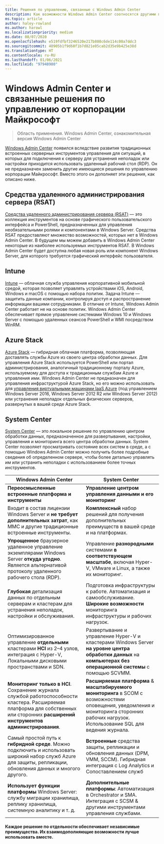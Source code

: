 ```yaml
---
title: Решения по управлению, связанные с Windows Admin Center
description: Как возможности Windows Admin Center соотносятся другими продуктами и решениями для мониторинга и управления корпорации Майкрософт (Project Honolulu), а также дополняют их.
ms.topic: article
author: haley-rowland
ms.author: harowl
ms.localizationpriority: medium
ms.date: 08/07/2020
ms.openlocfilehash: e519fdfbf3246520e217b808c6de114c00a7ddc3
ms.sourcegitcommit: 40905b1f9d68f1b7d821e05cab2d35e9b425e38d
ms.translationtype: HT
ms.contentlocale: ru-RU
ms.lasthandoff: 01/06/2021
ms.locfileid: "97948980"
---
```

# <a name="windows-admin-center-and-related-management-solutions-from-microsoft"></a>Windows Admin Center и связанные решения по управлению от корпорации Майкрософт

>Область применения. Windows Admin Center, ознакомительная версия Windows Admin Center

[Windows Admin Center](../overview.md) появился вследствие развития традиционных встроенных серверных инструментов управления для ситуаций, в которых для подключения к серверу для устранения неполадок или настройки приходится использовать удаленный рабочий стол (RDP). Он не предназначен заменить другие имеющиеся решения по управлению корпорации Майкрософт. Вместо этого он дополняет эти решения, как описано ниже.

## <a name="remote-server-administration-tools-rsat"></a>Средства удаленного администрирования сервера (RSAT)

[Средства удаленного администрирования сервера (RSAT)](../../../remote/remote-server-administration-tools.md) — это коллекция инструментов на основе графического пользовательского интерфейса и PowerShell, предназначенных для управления необязательными ролями и компонентами в Windows Server. Средства RSAT предоставляют множество возможностей, которых нет в Windows Admin Center. В будущем мы можем добавить в Windows Admin Center некоторые из наиболее используемых инструментов RSAT. В Windows Admin Center будет доступна любая новая роль или компонент Windows Server, для которого требуется графический интерфейс пользователя.

## <a name="intune"></a>Intune

[Intune](https://www.microsoft.com/cloud-platform/microsoft-intune) — облачная служба управления корпоративной мобильной средой, которая позволяет управлять устройствами iOS, Android, Windows и macOS с помощью набора политик. Задача Intune — защитить данные компании, контролируя доступ и распространение информации вашими сотрудниками. В отличие от Intune, Windows Admin Center работает не на основе политик. Windows Admin Center обеспечивает прямое управление системами Windows 10 и Windows Server с помощью удаленных сеансов PowerShell и WMI посредством WinRM.

## <a name="azure-stack"></a>Azure Stack

[Azure Stack](https://azure.microsoft.com/overview/azure-stack/) — гибридная облачная платформа, позволяющая доставлять службы Azure из своего центра обработки данных. Для управления Azure Stack используется PowerShell или портал администрирования, аналогичный традиционному порталу Azure, используемому для доступа к традиционным службам Azure и управления ими. Windows Admin Center не предназначен для управления инфраструктурой Azure Stack, но его можно использовать для [управления виртуальными машинами IaaS Azure](../azure/manage-azure-vms.md) (под управлением Windows Server 2016, Windows Server 2012 R2 или Windows Server 2012) или устранения неполадок отдельных физических серверов, развернутых в вашей среде Azure Stack.

## <a name="system-center"></a>System Center

[System Center](https://www.microsoft.com/cloud-platform/system-center) — это локальное решение по управлению центром обработки данных, предназначенное для развертывания, настройки, управления и мониторинга всего центра обработки данных. System Center позволяет просматривать состояние всех систем в среде, а с помощью Windows Admin Center можно получить более подробные сведения об определенном сервере, чтобы более детально управлять им или устранить неполадки с использованием более точных инструментов.

| Windows Admin Center                 | System Center                      |
|--------------------------------------|------------------------------------|
| **Переосмысленные встроенные платформа и инструменты** | **Управление центром управления данными и его мониторинг** |
| Входит в состав лицензии Windows Server и **не требует дополнительных затрат**, как MMC и другие традиционные встроенные инструменты. | **Комплексный** набор решений для получения дополнительных преимуществ в вашей среде и на платформах. |
| **Упрощенное** браузерное удаленное управление экземплярами Windows Server **откуда угодно**. Является альтернативой протоколу удаленного рабочего стола (RDP). | Управление **разнородными** системами **в соответствующем масштабе**, включая Hyper-V, VMware и Linux, а также их мониторинг. |
|**Глубокая** детализация данных по отдельным серверам и кластерам для устранения неполадок, настройки и обслуживания.|Подготовка инфраструктуры к работе. Автоматизация и самообслуживание. **Широкие возможности** мониторинга инфраструктуры и рабочих нагрузок.|
|Оптимизированное управление **отдельными** кластерами **HCI** из 2–4 узлов, интеграция с Hyper-V, Локальными дисковыми пространствами и SDN.|Развертывание и управление Hyper-V и кластерами Windows Server **на уровне центра обработки данных** на **компьютерах без операционной системы** с помощью SCVMM.|
|**Мониторинг только в HCI**. Сохранение журнала службой работоспособности кластера. Расширяемая платформа для собственных или сторонних **расширений инструментов администрирования**.|**Расширяемая платформа** & **масштабируемого мониторинга** в SCOM с возможностями оповещения, уведомления и мониторинга сторонних рабочих нагрузок. Использование SQL для ведения журнала.|
|Самый простой путь к **гибридной среде**. Можно подключить и использовать широкий набор служб Azure для защиты, репликации, обновления данных и многого другого.|**Встроенные** средства защиты, репликации и обновления данных (DPM, VMM, SCCM). Гибридная интеграция с Log Analytics и Сопоставлением служб|
|**Использует функции платформы** Windows Server: службу миграции хранилища, реплику хранилища, системную аналитику и т. д.|**Дополнительные платформы**: Автоматизация в Orchestrator и SMA. Интеграция с SCSM & другими инструментами управления службами.|

#### <a name="each-delivers-targeted-value-independently-better-together-with-complementary-capabilities"></a>Каждое решение по отдельности обеспечивает независимые преимущества. Их взаимодополняющие возможности лучше **использовать вместе**.